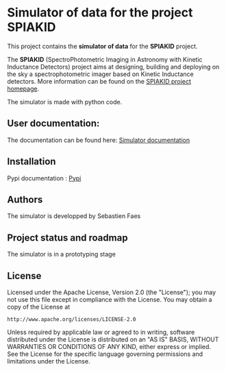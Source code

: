 # Simulator of data for the project SPIAKID

This project contains the **simulator of data** for the **SPIAKID** project.

The **SPIAKID** (SpectroPhotometric Imaging in Astronomy with Kinetic Inductance Detectors) project aims at designing, building and deploying on the sky a spectrophotometric imager based on Kinetic Inductance detectors. More information can be found on the [SPIAKID project homepage](https://www.observatoiredeparis.psl.eu/spiakid.html).

The simulator is made with python code.

## User documentation:

The documentation can be found here: [Simulator documentation](https://spiakid.pages.obspm.fr/simulation/index.html)

## Installation

Pypi documentation : [Pypi](https://pypi.org/project/spiakid-simulation/)


## Authors
The simulator is developped by Sebastien Faes


## Project status and roadmap
The simulator is in a prototyping stage



## License

Licensed under the Apache License, Version 2.0 (the "License");
you may not use this file except in compliance with the License.
You may obtain a copy of the License at

    http://www.apache.org/licenses/LICENSE-2.0

Unless required by applicable law or agreed to in writing, software
distributed under the License is distributed on an "AS IS" BASIS,
WITHOUT WARRANTIES OR CONDITIONS OF ANY KIND, either express or implied.
See the License for the specific language governing permissions and
limitations under the License.
